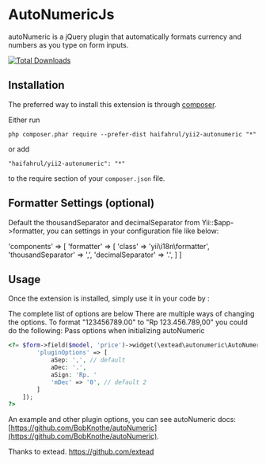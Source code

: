 AutoNumericJs
=============

autoNumeric is a jQuery plugin that automatically formats currency and numbers as you type on form inputs.

[![Total Downloads](https://poser.pugx.org/haifahrul/yii2-autonumeric/downloads)](https://packagist.org/packages/haifahrul/yii2-autonumeric)

Installation
------------

The preferred way to install this extension is through [composer](http://getcomposer.org/download/).

Either run

```
php composer.phar require --prefer-dist haifahrul/yii2-autonumeric "*"
```

or add

```
"haifahrul/yii2-autonumeric": "*"
```

to the require section of your `composer.json` file.

Formatter Settings (optional)
-----------------------------

Default the thousandSeparator and decimalSeparator from Yii::$app->formatter, you can settings in your configuration file like below:

'components' => [
    'formatter' => [
        'class' => 'yii\i18n\formatter',
        'thousandSeparator' => ',',
        'decimalSeparator' => '.',
    ]
]

Usage
-----

Once the extension is installed, simply use it in your code by  :

The complete list of options are below
There are multiple ways of changing the options. To format "123456789.00" to "Rp 123.456.789,00" you could do the following:
Pass options when initializing autoNumeric
```php
<?= $form->field($model, 'price')->widget(\extead\autonumeric\AutoNumeric::classname(), [
        'pluginOptions' => [
            aSep: ',', // default 
            aDec: '.',
            aSign: 'Rp. '
            'mDec' => '0', // default 2
        ]
    ]);
?>
```

An example and other plugin options, you can see autoNumeric docs: [https://github.com/BobKnothe/autoNumeric](https://github.com/BobKnothe/autoNumeric).

Thanks to extead. https://github.com/extead